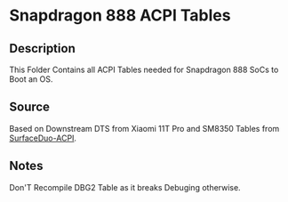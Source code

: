# Snapdragon 888 ACPI Tables

## Description

This Folder Contains all ACPI Tables needed for Snapdragon 888 SoCs to Boot an OS.

## Source

Based on Downstream DTS from Xiaomi 11T Pro and SM8350 Tables from [SurfaceDuo-ACPI](https://github.com/WOA-Project/SurfaceDuo-ACPI).

## Notes

Don'T Recompile DBG2 Table as it breaks Debuging otherwise.
